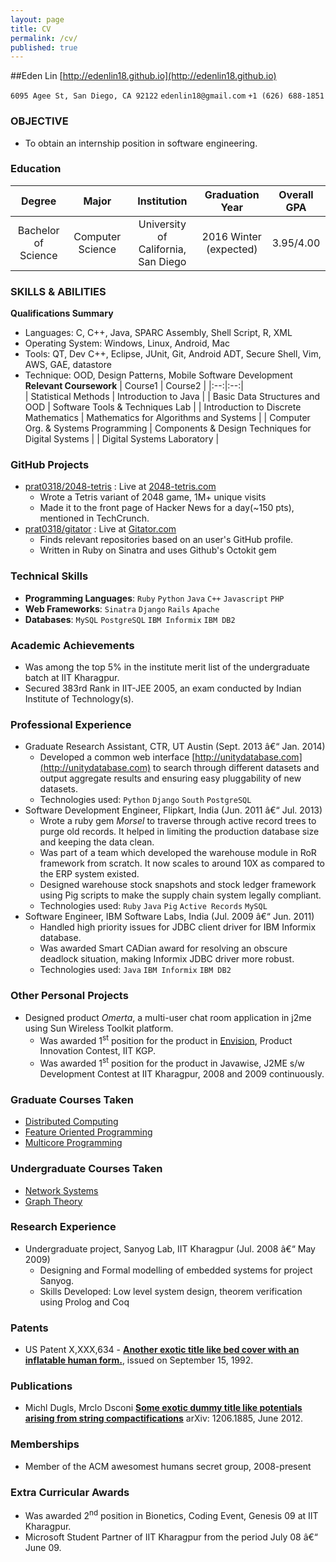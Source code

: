 ```yaml
---
layout: page
title: CV
permalink: /cv/
published: true
---
```


##Eden Lin
[http://edenlin18.github.io](http://edenlin18.github.io)

`6095 Agee St, San Diego, CA 92122`    `edenlin18@gmail.com`    `+1 (626) 688-1851`

### OBJECTIVE
* To obtain an internship position in software engineering.

### Education
| Degree | Major | Institution | Graduation Year | Overall GPA |
|:-------------------:|:----------------:|:-----------------------------------:|:----------------------:|:-----------:|
| Bachelor of Science | Computer Science | University of California, San Diego | 2016 Winter (expected) | 3.95/4.00 |

### SKILLS & ABILITIES
**Qualifications Summary**  
* Languages: C, C++, Java, SPARC Assembly, Shell Script, R, XML
* Operating System: Windows, Linux, Android, Mac
* Tools: QT, Dev C++, Eclipse, JUnit, Git, Android ADT, Secure Shell, Vim, AWS, GAE, datastore
* Technique: OOD, Design Patterns, Mobile Software Development  
**Relevant Coursework**
| Course1 | Course2 |
|:--:|:--:|  
| Statistical Methods | Introduction to Java |
| Basic Data Structures and OOD | Software Tools & Techniques Lab |
| Introduction to Discrete Mathematics | Mathematics for Algorithms and Systems |
| Computer Org. & Systems Programming | Components & Design Techniques for Digital Systems |
| Digital Systems Laboratory |



### GitHub Projects
* [prat0318/2048-tetris](http://github.com/prat0318/2048-tetris) : Live at [2048-tetris.com](http://2048-tetris.com)
    - Wrote a Tetris variant of 2048 game, 1M+ unique visits
    - Made it to the front page of Hacker News for a day(~150 pts), mentioned in TechCrunch.
* [prat0318/gitator](http://github.com/prat0318/gitator) : Live at [Gitator.com](http://gitator.com)
    - Finds relevant repositories based on an user's GitHub profile.
    - Written in Ruby on Sinatra and uses Github's Octokit gem

### Technical Skills
* **Programming Languages**: `Ruby` `Python` `Java` `C++` `Javascript` `PHP`
* **Web Frameworks**: `Sinatra` `Django` `Rails` `Apache`
* **Databases**: `MySQL` `PostgreSQL` `IBM Informix` `IBM DB2`



### Academic Achievements
* Was among the top 5% in the institute merit list of the undergraduate batch at IIT Kharagpur.
* Secured 383rd Rank in IIT-JEE 2005, an exam conducted by Indian Institute of Technology(s).

### Professional Experience
* Graduate Research Assistant, CTR, UT Austin (Sept. 2013 â€“ Jan. 2014)
    - Developed a common web interface [http://unitydatabase.com](http://unitydatabase.com) to search through different datasets and output aggregate results and ensuring easy pluggability of new datasets.
    - Technologies used: `Python` `Django` `South` `PostgreSQL`
* Software Development Engineer, Flipkart, India (Jun. 2011 â€“ Jul. 2013)
    - Wrote a ruby gem _Morsel_ to traverse through active record trees to purge old records. It helped in limiting the production database size and keeping the data clean.
    - Was part of a team which developed the warehouse module in RoR framework from scratch. It now scales to around 10X as compared to the ERP system existed.
    - Designed warehouse stock snapshots and stock ledger framework using Pig scripts to make the supply chain system legally compliant.
    - Technologies used: `Ruby` `Java` `Pig` `Active Records` `MySQL`
* Software Engineer, IBM Software Labs, India (Jul. 2009 â€“ Jun. 2011)
    - Handled high priority issues for JDBC client driver for IBM Informix database.
    - Was awarded Smart CADian award for resolving an obscure deadlock situation, making Informix JDBC driver more robust.
    - Technologies used: `Java` `IBM Informix` `IBM DB2`

### Other Personal Projects
* Designed product _Omerta_, a multi-user chat room application in j2me using Sun Wireless Toolkit platform.
    - Was awarded 1<sup>st</sup> position for the product in [Envision](http://www.ecell-iitkgp.org/envision.php), Product Innovation Contest, IIT KGP.
    - Was awarded 1<sup>st</sup> position for the product in Javawise, J2ME s/w Development Contest at IIT Kharagpur, 2008 and 2009 continuously.

### Graduate Courses Taken
* [Distributed Computing](http://www.cs.utexas.edu/users/lorenzo/corsi/cs380d/13F/)
* [Feature Oriented Programming](http://www.cs.utexas.edu/users/dsb/cs392f)
* [Multicore Programming](http://www.cs.utexas.edu/~pingali/CS395T/2013fa)


### Undergraduate Courses Taken
* [Network Systems](http://www.facweb.iitkgp.ernet.in/~agupta/netlab/)
* [Graph Theory](http://cse.iitkgp.ac.in/~agupta/graph/)

### Research Experience
* Undergraduate project, Sanyog Lab, IIT Kharagpur (Jul. 2008 â€“ May 2009)
    - Designing and Formal modelling of embedded systems for project Sanyog.
    - Skills Developed: Low level system design, theorem verification using Prolog and Coq

### Patents
* US Patent X,XXX,634 - **[Another exotic title like bed cover with an inflatable human form.]()**, issued on September 15, 1992.

### Publications
* Michl Dugls, Mrclo Dsconi **[Some exotic dummy title like potentials arising from string compactifications]()** arXiv: 1206.1885, June 2012.

### Memberships
* Member of the ACM awesomest humans secret group, 2008-present

### Extra Curricular Awards
* Was awarded 2<sup>nd</sup> position in Bionetics, Coding Event, Genesis 09 at IIT Kharagpur.
* Microsoft Student Partner of IIT Kharagpur from the period July 08 â€“ June 09.